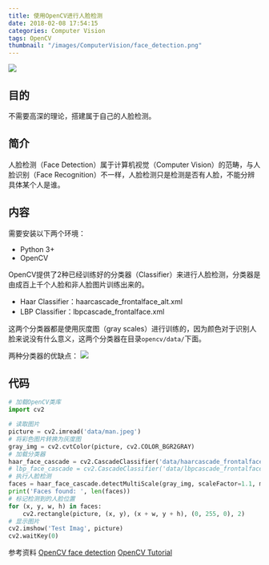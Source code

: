 ```yaml
---
title: 使用OpenCV进行人脸检测
date: 2018-02-08 17:54:15
categories: Computer Vision
tags: OpenCV
thumbnail: "/images/ComputerVision/face_detection.png"
---
```

![](/images/ComputerVision/face_detection.png)

## 目的
不需要高深的理论，搭建属于自己的人脸检测。

<!--more-->

## 简介
人脸检测（Face Detection）属于计算机视觉（Computer Vision）的范畴，与人脸识别（Face Recognition）不一样，人脸检测只是检测是否有人脸，不能分辨具体某个人是谁。

## 内容
需要安装以下两个环境：
+ Python 3+
+ OpenCV

OpenCV提供了2种已经训练好的分类器（Classifier）来进行人脸检测，分类器是由成百上千个人脸和非人脸图片训练出来的。
+ Haar Classifier：haarcascade_frontalface_alt.xml
+ LBP Classifier：lbpcascade_frontalface.xml

这两个分类器都是使用灰度图（gray scales）进行训练的，因为颜色对于识别人脸来说没有什么意义，这两个分类器在目录`opencv/data/`下面。

两种分类器的优缺点：
![](/images/ComputerVision/haar-vs-lbp.png)

## 代码
```python
# 加载OpenCV类库
import cv2

# 读取图片
picture = cv2.imread('data/man.jpeg')
# 将彩色图片转换为灰度图
gray_img = cv2.cvtColor(picture, cv2.COLOR_BGR2GRAY)
# 加载分类器
haar_face_cascade = cv2.CascadeClassifier('data/haarcascade_frontalface_alt.xml')
# lbp_face_cascade = cv2.CascadeClassifier('data/lbpcascade_frontalface.xml')  
# 执行人脸检测
faces = haar_face_cascade.detectMultiScale(gray_img, scaleFactor=1.1, minNeighbors=5)
print('Faces found: ', len(faces))
# 标记检测到的人脸位置
for (x, y, w, h) in faces:
    cv2.rectangle(picture, (x, y), (x + w, y + h), (0, 255, 0), 2)
# 显示图片
cv2.imshow('Test Imag', picture)
cv2.waitKey(0)
```

参考资料
[OpenCV face detection](https://www.superdatascience.com/opencv-face-detection/)
[OpenCV Tutorial](https://docs.opencv.org/master/d7/d8b/tutorial_py_face_detection.html)
